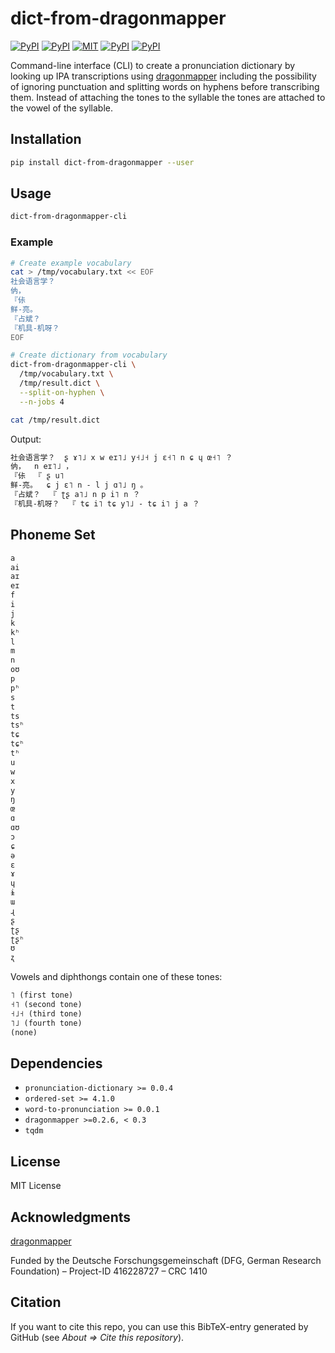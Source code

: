 # dict-from-dragonmapper

[![PyPI](https://img.shields.io/pypi/v/dict-from-dragonmapper.svg)](https://pypi.python.org/pypi/dict-from-dragonmapper)
[![PyPI](https://img.shields.io/pypi/pyversions/dict-from-dragonmapper.svg)](https://pypi.python.org/pypi/dict-from-dragonmapper)
[![MIT](https://img.shields.io/github/license/stefantaubert/dict-from-dragonmapper.svg)](https://github.com/stefantaubert/dict-from-dragonmapper/blob/master/LICENSE)
[![PyPI](https://img.shields.io/pypi/wheel/dict-from-dragonmapper.svg)](https://pypi.python.org/pypi/dict-from-dragonmapper)
[![PyPI](https://img.shields.io/pypi/implementation/dict-from-dragonmapper.svg)](https://pypi.python.org/pypi/dict-from-dragonmapper)

Command-line interface (CLI) to create a pronunciation dictionary by looking up IPA transcriptions using [dragonmapper](https://github.com/tsroten/dragonmapper) including the possibility of ignoring punctuation and splitting words on hyphens before transcribing them.
Instead of attaching the tones to the syllable the tones are attached to the vowel of the syllable.

## Installation

```sh
pip install dict-from-dragonmapper --user
```

## Usage

```sh
dict-from-dragonmapper-cli
```

### Example

```sh
# Create example vocabulary
cat > /tmp/vocabulary.txt << EOF
社会语言学？
㐻，
『㑐
鲜-亮。
『占斌？
『机具-机呀？
EOF

# Create dictionary from vocabulary
dict-from-dragonmapper-cli \
  /tmp/vocabulary.txt \
  /tmp/result.dict \
  --split-on-hyphen \
  --n-jobs 4

cat /tmp/result.dict
```

Output:

```txt
社会语言学？  ʂ ɤ˥˩ x w eɪ˥˩ y˧˩˧ j ɛ˧˥ n ɕ ɥ œ˧˥ ？
㐻，  n eɪ˥˩ ，
『㑐  『 ʂ u˥
鲜-亮。  ɕ j ɛ˥ n - l j ɑ˥˩ ŋ 。
『占斌？  『 ʈʂ a˥˩ n p i˥ n ？
『机具-机呀？  『 tɕ i˥ tɕ y˥˩ - tɕ i˥ j a ？
```

## Phoneme Set

```txt
a
ai
aɪ
eɪ
f
i
j
k
kʰ
l
m
n
oʊ
p
pʰ
s
t
ts
tsʰ
tɕ
tɕʰ
tʰ
u
w
x
y
ŋ
œ
ɑ
ɑʊ
ɔ
ɕ
ə
ɛ
ɤ
ɥ
ɨ
ɯ
ɻ
ʂ
ʈʂ
ʈʂʰ
ʊ
ʐ
```

Vowels and diphthongs contain one of these tones:

```txt
˥ (first tone)
˧˥ (second tone)
˧˩˧ (third tone)
˥˩ (fourth tone)
(none)
```

## Dependencies

- `pronunciation-dictionary >= 0.0.4`
- `ordered-set >= 4.1.0`
- `word-to-pronunciation >= 0.0.1`
- `dragonmapper >=0.2.6, < 0.3`
- `tqdm`

## License

MIT License

## Acknowledgments

[dragonmapper](https://github.com/tsroten/dragonmapper)

Funded by the Deutsche Forschungsgemeinschaft (DFG, German Research Foundation) – Project-ID 416228727 – CRC 1410

## Citation

If you want to cite this repo, you can use this BibTeX-entry generated by GitHub (see *About => Cite this repository*).
